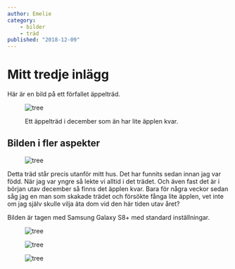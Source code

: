 ```yaml
---
author: Emelie
category:
    - bilder
    - träd
published: "2018-12-09"
---
```

Mitt tredje inlägg
==================================

Här är en bild på ett förfallet äppelträd.
<figure class="figure center .w50">
    <img src="image/blogg/tree.jpg&w=500&aro?q=100" class=".w25" alt="tree">
    <figcaption>
        <p>Ett äppelträd i december som än har lite äpplen kvar.</p>
    </figcaption>
</figure>

<!--more-->




Bilden i fler aspekter
-----------------------------------
<figure class="figure left .w50">
    <img src="image/blogg/tree.jpg?w=300&h=250&crop-to-fit&area=10,0,20,20&aro" class=".w25" alt="tree">
</figure>

<p>Detta träd står precis utanför mitt hus. Det har funnits sedan innan jag var född. När jag var yngre så lekte
vi alltid i det trädet. Och även fast det är i början utav december så finns det äpplen kvar. Bara för några
veckor sedan såg jag en man som skakade trädet och försökte fånga lite äpplen, vet inte om jag själv skulle vilja
äta dom vid den här tiden utav året? </p>
Bilden är tagen med Samsung Galaxy S8+ med standard inställningar.

<figure class="figure left">
    <img src="image/blogg/tree.jpg?w=900&h=250&aro&crop-to-fit&area=0,0,25,0&q=100&f=contrast,-5&f=colorize,100,60,0,0" class=".w25" alt="tree">
</figure>

<figure class="figure left">
    <img src="image/blogg/tree.jpg?w=900&h=250&aro&crop-to-fit&area=0,0,25,0&q=100&f=grayscale&f0=brightness,40&f1=contrast,-20&sharpen"  class=".w25" alt="tree">
</figure>

<figure class="figure left">
    <img src="image/blogg/tree.jpg?w=900&h=250&aro&crop-to-fit&area=0,0,30,0&q=100&f=pixelate,4,1" class=".w25" alt="tree">
</figure>
